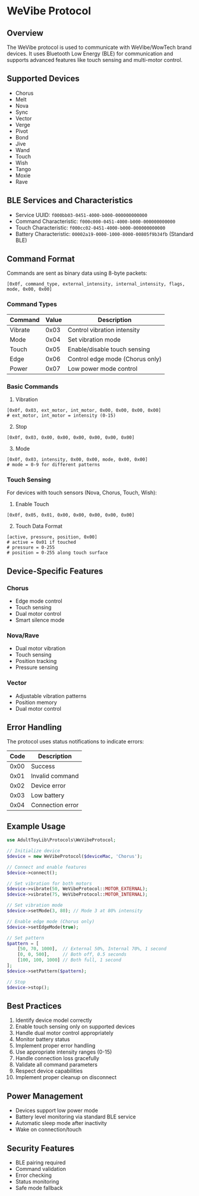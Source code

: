 # WeVibe Protocol

## Overview

The WeVibe protocol is used to communicate with WeVibe/WowTech brand devices. It uses Bluetooth Low Energy (BLE) for communication and supports advanced features like touch sensing and multi-motor control.

## Supported Devices

- Chorus
- Melt
- Nova
- Sync
- Vector
- Verge
- Pivot
- Bond
- Jive
- Wand
- Touch
- Wish
- Tango
- Moxie
- Rave

## BLE Services and Characteristics

- Service UUID: `f000bb03-0451-4000-b000-000000000000`
- Command Characteristic: `f000c000-0451-4000-b000-000000000000`
- Touch Characteristic: `f000cc02-0451-4000-b000-000000000000`
- Battery Characteristic: `00002a19-0000-1000-8000-00805f9b34fb` (Standard BLE)

## Command Format

Commands are sent as binary data using 8-byte packets:

```
[0x0f, command_type, external_intensity, internal_intensity, flags, mode, 0x00, 0x00]
```

### Command Types

| Command | Value | Description |
|---------|-------|-------------|
| Vibrate | 0x03 | Control vibration intensity |
| Mode | 0x04 | Set vibration mode |
| Touch | 0x05 | Enable/disable touch sensing |
| Edge | 0x06 | Control edge mode (Chorus only) |
| Power | 0x07 | Low power mode control |

### Basic Commands

1. Vibration
```
[0x0f, 0x03, ext_motor, int_motor, 0x00, 0x00, 0x00, 0x00]
# ext_motor, int_motor = intensity (0-15)
```

2. Stop
```
[0x0f, 0x03, 0x00, 0x00, 0x00, 0x00, 0x00, 0x00]
```

3. Mode
```
[0x0f, 0x03, intensity, 0x00, 0x00, mode, 0x00, 0x00]
# mode = 0-9 for different patterns
```

### Touch Sensing

For devices with touch sensors (Nova, Chorus, Touch, Wish):

1. Enable Touch
```
[0x0f, 0x05, 0x01, 0x00, 0x00, 0x00, 0x00, 0x00]
```

2. Touch Data Format
```
[active, pressure, position, 0x00]
# active = 0x01 if touched
# pressure = 0-255
# position = 0-255 along touch surface
```

## Device-Specific Features

### Chorus
- Edge mode control
- Touch sensing
- Dual motor control
- Smart silence mode

### Nova/Rave
- Dual motor vibration
- Touch sensing
- Position tracking
- Pressure sensing

### Vector
- Adjustable vibration patterns
- Position memory
- Dual motor control

## Error Handling

The protocol uses status notifications to indicate errors:

| Code | Description |
|------|-------------|
| 0x00 | Success |
| 0x01 | Invalid command |
| 0x02 | Device error |
| 0x03 | Low battery |
| 0x04 | Connection error |

## Example Usage

```php
use AdultToyLib\Protocols\WeVibeProtocol;

// Initialize device
$device = new WeVibeProtocol($deviceMac, 'Chorus');

// Connect and enable features
$device->connect();

// Set vibration for both motors
$device->vibrate(50, WeVibeProtocol::MOTOR_EXTERNAL);
$device->vibrate(75, WeVibeProtocol::MOTOR_INTERNAL);

// Set vibration mode
$device->setMode(3, 80); // Mode 3 at 80% intensity

// Enable edge mode (Chorus only)
$device->setEdgeMode(true);

// Set pattern
$pattern = [
    [50, 70, 1000],  // External 50%, Internal 70%, 1 second
    [0, 0, 500],     // Both off, 0.5 seconds
    [100, 100, 1000] // Both full, 1 second
];
$device->setPattern($pattern);

// Stop
$device->stop();
```

## Best Practices

1. Identify device model correctly
2. Enable touch sensing only on supported devices
3. Handle dual motor control appropriately
4. Monitor battery status
5. Implement proper error handling
6. Use appropriate intensity ranges (0-15)
7. Handle connection loss gracefully
8. Validate all command parameters
9. Respect device capabilities
10. Implement proper cleanup on disconnect

## Power Management

- Devices support low power mode
- Battery level monitoring via standard BLE service
- Automatic sleep mode after inactivity
- Wake on connection/touch

## Security Features

- BLE pairing required
- Command validation
- Error checking
- Status monitoring
- Safe mode fallback
